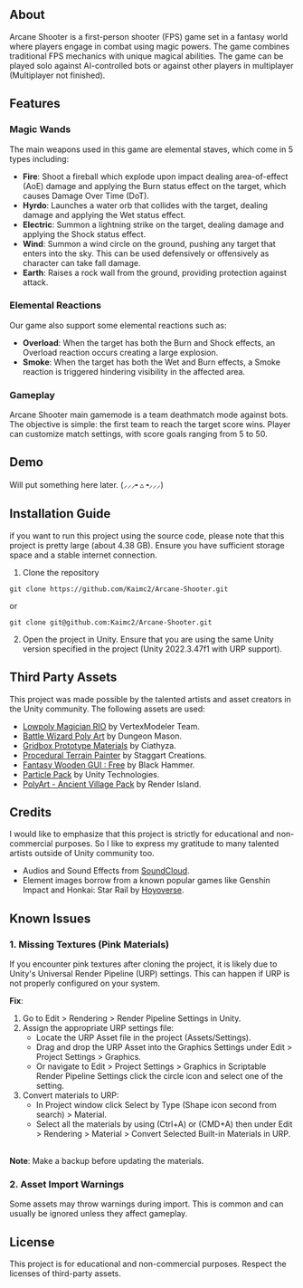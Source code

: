 ## About
Arcane Shooter is a first-person shooter (FPS) game set in a fantasy world where players engage in combat using magic powers. The game combines traditional FPS mechanics with unique magical abilities. The game can be played solo against AI-controlled bots or against other players in multiplayer (Multiplayer not finished).

## Features
### Magic Wands
The main weapons used in this game are elemental staves, which come in 5 types including:
- **Fire**: Shoot a fireball which explode upon impact dealing area-of-effect (AoE) damage and applying the Burn status effect on the target, which causes Damage Over Time (DoT).
- **Hyrdo**: Launches a water orb that collides with the target, dealing damage and applying the Wet status effect.
- **Electric**: Summon a lightning strike on the target, dealing damage and applying the Shock status effect.
- **Wind**: Summon a wind circle on the ground, pushing any target that enters into the sky. This can be used defensively or offensively as character can take fall damage.
- **Earth**: Raises a rock wall from the ground, providing protection against attack.
### Elemental Reactions
Our game also support some elemental reactions such as:
- **Overload**: When the target has both the Burn and Shock effects, an Overload reaction occurs creating a large explosion.
- **Smoke**: When the target has both the Wet and Burn effects, a Smoke reaction is triggered hindering visibility in the affected area.
### Gameplay
Arcane Shooter main gamemode is a team deathmatch mode against bots. The objective is simple: the first team to reach the target score wins. Player can customize match settings, with score goals ranging from 5 to 50.

## Demo
Will put something here later. (⸝⸝⸝╸▵╺⸝⸝⸝)

## Installation Guide
if you want to run this project using the source code, please note that this project is pretty large (about 4.38 GB). Ensure you have sufficient storage space and a stable internet connection.
1. Clone the repository
```
git clone https://github.com/Kaimc2/Arcane-Shooter.git
```
or
```
git clone git@github.com:Kaimc2/Arcane-Shooter.git
```
2. Open the project in Unity. Ensure that you are using the same Unity version specified in the project (Unity 2022.3.47f1 with URP support).

## Third Party Assets
This project was made possible by the talented artists and asset creators in the Unity community. The following assets are used:
- [Lowpoly Magician RIO](https://assetstore.unity.com/packages/3d/characters/humanoids/lowpoly-magician-rio-288942) by VertexModeler Team.
- [Battle Wizard Poly Art](https://assetstore.unity.com/packages/3d/characters/humanoids/fantasy/battle-wizard-poly-art-128097) by Dungeon Mason.
- [Gridbox Prototype Materials](https://assetstore.unity.com/packages/2d/textures-materials/gridbox-prototype-materials-129127) by Ciathyza.
- [Procedural Terrain Painter](https://assetstore.unity.com/packages/tools/terrain/procedural-terrain-painter-188357) by Staggart Creations.
- [Fantasy Wooden GUI : Free](https://assetstore.unity.com/packages/2d/gui/fantasy-wooden-gui-free-103811) by Black Hammer.
- [Particle Pack](https://assetstore.unity.com/packages/vfx/particles/particle-pack-127325) by Unity Technologies.
- [PolyArt - Ancient Village Pack](https://assetstore.unity.com/packages/3d/environments/fantasy/polyart-ancient-village-pack-166022) by Render Island.

## Credits
I would like to emphasize that this project is strictly for educational and non-commercial purposes. So I like to express my gratitude to many talented artists outside of Unity community too.
- Audios and Sound Effects from [SoundCloud](https://soundcloud.com).
- Element images borrow from a known popular games like Genshin Impact and Honkai: Star Rail by [Hoyoverse](https://www.hoyoverse.com/en-us/).

## Known Issues
### 1. Missing Textures (Pink Materials)
If you encounter pink textures after cloning the project, it is likely due to Unity's Universal Render Pipeline (URP) settings. This can happen if URP is not properly configured on your system.

**Fix**:
1. Go to Edit > Rendering > Render Pipeline Settings in Unity.
2. Assign the appropriate URP settings file:
    - Locate the URP Asset file in the project (Assets/Settings).
    - Drag and drop the URP Asset into the Graphics Settings under Edit > Project Settings > Graphics.
    - Or navigate to Edit > Project Settings > Graphics in Scriptable Render Pipeline Settings click the circle icon and select one of the setting.
3. Convert materials to URP:
    - In Project window click Select by Type (Shape icon second from search) > Material.
    - Select all the materials by using (Ctrl+A) or (CMD+A) then under Edit > Rendering > Material > Convert Selected Built-in Materials in URP.

<br/> **Note**: Make a backup before updating the materials.

### 2. Asset Import Warnings
Some assets may throw warnings during import. This is common and can usually be ignored unless they affect gameplay. 

## License
This project is for educational and non-commercial purposes. Respect the licenses of third-party assets.

